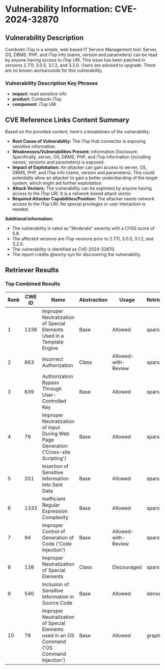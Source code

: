 # Vulnerability Information: CVE-2024-32870

## Vulnerability Description
Combodo iTop is a simple, web based IT Service Management tool. Server, OS, DBMS, PHP, and iTop info (name, version and parameters) can be read by anyone having access to iTop URI. This issue has been patched in versions 2.7.11, 3.0.5, 3.1.2, and 3.2.0. Users are advised to upgrade. There are no known workarounds for this vulnerability.

### Vulnerability Description Key Phrases
- **impact:** read sensitive info
- **product:** Combodo iTop
- **component:** iTop URI

## CVE Reference Links Content Summary
Based on the provided content, here's a breakdown of the vulnerability:

*   **Root Cause of Vulnerability:** The iTop Hub connector is exposing sensitive information.
*   **Weaknesses/Vulnerabilities Present:** Information Disclosure. Specifically, server, OS, DBMS, PHP, and iTop information (including names, versions and parameters) is exposed.
*   **Impact of Exploitation:** An attacker can gain access to server, OS, DBMS, PHP, and iTop info (name, version and parameters). This could potentially allow an attacker to gain a better understanding of the target system, which might aid further exploitation.
*   **Attack Vectors:** The vulnerability can be exploited by anyone having access to the iTop URI. It is a network-based attack vector.
*   **Required Attacker Capabilities/Position:** The attacker needs network access to the iTop URI. No special privileges or user interaction is needed.

**Additional Information:**

*   The vulnerability is rated as "Moderate" severity with a CVSS score of 5.8.
*   The affected versions are iTop versions prior to 2.7.11, 3.0.5, 3.1.2, and 3.2.0.
*   The vulnerability is identified as CVE-2024-32870.
*   The report credits @worty-syn for discovering the vulnerability.

## Retriever Results

### Top Combined Results

| Rank | CWE ID | Name | Abstraction | Usage  | Retrievers | Individual Scores |
|------|--------|------|-------------|-------|------------|-------------------|
| 1 | 1336 | Improper Neutralization of Special Elements Used in a Template Engine | Base | Allowed | sparse | 0.127 |
| 2 | 863 | Incorrect Authorization | Class | Allowed-with-Review | sparse | 0.113 |
| 3 | 639 | Authorization Bypass Through User-Controlled Key | Base | Allowed | sparse | 0.111 |
| 4 | 79 | Improper Neutralization of Input During Web Page Generation ('Cross-site Scripting') | Base | Allowed | sparse | 0.110 |
| 5 | 201 | Insertion of Sensitive Information Into Sent Data | Base | Allowed | sparse | 0.108 |
| 6 | 1333 | Inefficient Regular Expression Complexity | Base | Allowed | sparse | 0.108 |
| 7 | 94 | Improper Control of Generation of Code ('Code Injection') | Base | Allowed-with-Review | sparse | 0.108 |
| 8 | 138 | Improper Neutralization of Special Elements | Class | Discouraged | sparse | 0.108 |
| 9 | 540 | Inclusion of Sensitive Information in Source Code | Base | Allowed | dense | 0.435 |
| 10 | 78 | Improper Neutralization of Special Elements used in an OS Command ('OS Command Injection') | Base | Allowed | graph | 0.003 |

